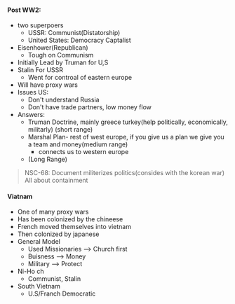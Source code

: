 #### Post WW2:
 - two superpoers 
	 - USSR: Communist(Distatorship)
	 - United States: Democracy Captalist
 - Eisenhower(Republican)
	 - Tough on Communism
 - Initially Lead by Truman for U,S
 - Stalin For USSR
	 - Went for controal of eastern europe
 - Will have proxy wars
 - Issues US:
	 - Don't understand Russia
	 - Don't have trade partners, low money flow
 - Answers:
	 - Truman Doctrine, mainly greece turkey(help politically, economically, militarly) (short range)
	 - Marshal Plan- rest of west europe, if you give us a plan we give you a team and money(medium range)
		 - connects us to western europe
	 - (Long Range)
> NSC-68: Document militerizes politics(consides with the korean war)
> All about containment
#### Viatnam
 - One of many proxy wars
 - Has been colonized by the chineese
 - French moved themselves into vietnam
 - Then colonized by japanese
 - General Model
	 - Used Missionaries --> Church first
	 - Buisness --> Money
	 - Military --> Protect
 - Ni-Ho ch
	 - Communist, Stalin
 - South Vietnam
	 - U.S/Franch Democratic

<!--stackedit_data:
eyJoaXN0b3J5IjpbLTE5ODM0NTM3OTldfQ==
-->
